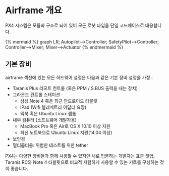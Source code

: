 # Airframe 개요

PX4 시스템은 모듈화 구조로 되어 있어 모든 로봇 타입을 단일 코드베이스로 대응합니다.

{% mermaid %}
graph LR;
  Autopilot-->Controller;
  SafetyPilot-->Controller;
  Controller-->Mixer;
  Mixer-->Actuator
{% endmermaid %}

## 기본 장비

airframe 섹션에 있는 모든 하드웨어 설정은 다음과 같은 기본 장비 설정을 가정 :

  * Taranis Plus 리모트 컨트롤 (혹은 PPM / S.BUS 출력을 내는 장치)
  * 그라운드 컨트롤 스테이션
    * 삼성 Note 4 혹은 최근 안드로이드 타블릿
    * iPad (Wifi 텔레메트리 아답터 요망)
    * 맥북 혹은 Ubuntu Linux 랩톱
  * 내부 컴퓨터 (소프트웨어 개발자용)
    * MacBook Pro 혹은 Air로 OS X 10.10 이상 지원
    * 최신 노트북으로 Ubuntu Linux 지원(14.04 이상)
  * 보안경
  * 멀티콥터용: 위험한 테스트를 위한 tether

PX4는 다양한 장비들과 함께 사용할 수 있지만 새로 입문하는 개발자는 표준 셋업, Taranis RC와 Note 4 타블릿으로 비교적 저렴하게 사용할 수 있는 키트를 구성하는 것이 좋습니다.
